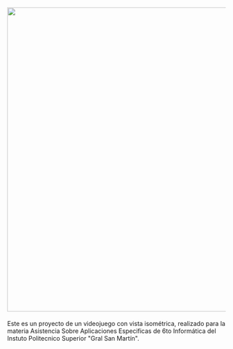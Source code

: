 # <img src="https://i.postimg.cc/W4hG3ztv/Run-Away-From-Dedalo-Logo-color.png" width="700">
Este es un proyecto de un videojuego con vista isométrica, realizado para la materia Asistencia Sobre Aplicaciones Especificas de 6to Informática del Instuto Politecnico Superior "Gral San Martín".
  
